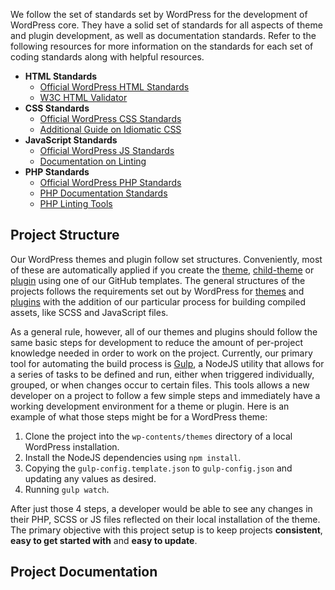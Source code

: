 We follow the set of standards set by WordPress for the development of WordPress core. They have a solid set of standards for all aspects of theme and plugin development, as well as documentation standards. Refer to the following resources for more information on the standards for each set of coding standards along with helpful resources.

- **HTML Standards**
	- [Official WordPress HTML Standards](https://developer.wordpress.org/coding-standards/wordpress-coding-standards/html/)
	- [W3C HTML Validator](https://validator.w3.org/)
- **CSS Standards**
	- [Official WordPress CSS Standards](https://developer.wordpress.org/coding-standards/wordpress-coding-standards/css/)
	- [Additional Guide on Idiomatic CSS](https://github.com/necolas/idiomatic-css)
- **JavaScript Standards**
	- [Official WordPress JS Standards](https://developer.wordpress.org/coding-standards/wordpress-coding-standards/javascript/)
	- [Documentation on Linting](https://contribute.jquery.org/style-guide/js/#linting)
- **PHP Standards**
	- [Official WordPress PHP Standards](https://developer.wordpress.org/coding-standards/wordpress-coding-standards/php/)
	- [PHP Documentation Standards](https://developer.wordpress.org/coding-standards/inline-documentation-standards/php/)
	- [PHP Linting Tools](https://github.com/WordPress/WordPress-Coding-Standards)

## Project Structure

Our WordPress themes and plugin follow set structures. Conveniently, most of these are automatically applied if you create the [theme](https://github.com/UCF/CM-WP-Theme-Template), [child-theme](https://github.com/UCF/CM-WP-Child-Theme-Template) or [plugin](https://github.com/UCF/CM-WP-Plugin-Template) using one of our GitHub templates. The general structures of the projects follows the requirements set out by WordPress for [themes](https://developer.wordpress.org/themes/core-concepts/theme-structure/) and [plugins](https://developer.wordpress.org/plugins/) with the addition of our particular process for building compiled assets, like SCSS and JavaScript files.

As a general rule, however, all of our themes and plugins should follow the same basic steps for development to reduce the amount of per-project knowledge needed in order to work on the project. Currently, our primary tool for automating the build process is [Gulp](https://gulpjs.com/), a NodeJS utility that allows for a series of tasks to be defined and run, either when triggered individually, grouped, or when changes occur to certain files. This tools allows a new developer on a project to follow a few simple steps and immediately have a working development environment for a theme or plugin. Here is an example of what those steps might be for a WordPress theme:

1. Clone the project into the `wp-contents/themes` directory of a local WordPress installation.
2. Install the NodeJS dependencies using `npm install`.
3. Copying the `gulp-config.template.json` to `gulp-config.json` and updating any values as desired.
4. Running `gulp watch`.

After just those 4 steps, a developer would be able to see any changes in their PHP, SCSS or JS files reflected on their local installation of the theme. The primary objective with this project setup is to keep projects **consistent**, **easy to get started with** and **easy to update**.

## Project Documentation


